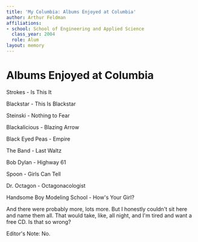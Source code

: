 ```yaml
---
title: 'My Columbia: Albums Enjoyed at Columbia'
author: Arthur Feldman
affiliations:
- school: School of Engineering and Applied Science
  class_year: 2004
  role: Alum
layout: memory
---
```


# Albums Enjoyed at Columbia

Strokes - Is This It

Blackstar - This Is Blackstar

Steinski - Nothing to Fear

Blackalicious - Blazing Arrow

Black Eyed Peas - Empire

The Band - Last Waltz

Bob Dylan - Highway 61

Spoon - Girls Can Tell

Dr. Octagon - Octagonacologist

Handsome Boy Modeling School - How's Your Girl?

And there were probably more, lots more. But I honestly couldn't sit here and name them all.  That would take, like, all night, and I'm tired and want a free CD. Is that so wrong?

Editor's Note: No.
